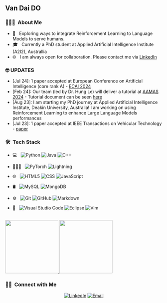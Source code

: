 
  
<h2> Van Dai DO </h2>

<h3> 👨🏻‍💻 &nbsp;About Me </h3>

- 🤔 &nbsp; Exploring ways to integrate Reinforcement Learning to Language Models to serve humans.
- 🎓 &nbsp; Currently a PhD student at Applied Artificial Intelligence Institute (A2I2), Australlia
- 🌐 &nbsp; I am always open for collaboration. Please contact me via [LinkedIn](https://www.linkedin.com/in/vandaido/)

<h3> 🤓 UPDATES </h3>

- [Jul 24]: 1 paper accepted at European Conference on Artificial Intelligence (core rank A) - [ECAI 2024](https://www.ecai2024.eu)
- [Feb 24]: Our team (led by Dr. Hung Le) will deliver a tutorial at [AAMAS 2024](https://www.aamas2024-conference.auckland.ac.nz) - Tutorial document can be seen [here](https://thaihungle.github.io/publications/files/AAMAS2024_Tutorial.pdf)
- [Aug 23]: I am starting my PhD journey at Applied Artificial Intelligence Institute, Deakin University, Australia! I am working on using Reinforcement Learning to enhance Large Language Models performances
- [Jul 23]: 1 paper accepted at IEEE Transactions on Vehicular Technology - [paper](https://ieeexplore.ieee.org/document/10174680)

<h3> 🛠 &nbsp;Tech Stack</h3>

- 💻 &nbsp;
  ![Python](https://img.shields.io/badge/-Python-333333?style=flat&logo=python)
  ![Java](https://img.shields.io/badge/-Java-333333?style=flat&logo=Java&logoColor=007396)
  ![C++](https://img.shields.io/badge/-C++-333333?style=flat&logo=C%2B%2B&logoColor=00599C)

- 👨🏻‍💻 &nbsp;
  ![PyTorch](https://img.shields.io/badge/PyTorch-black?logo=PyTorch)
  ![Lightning](https://img.shields.io/badge/-Lightning-792ee5?logo=pytorchlightning&logoColor=white)
  
- 🌐 &nbsp;
  ![HTML5](https://img.shields.io/badge/-HTML5-333333?style=flat&logo=HTML5)
  ![CSS](https://img.shields.io/badge/-CSS-333333?style=flat&logo=CSS3&logoColor=1572B6)
  ![JavaScript](https://img.shields.io/badge/-JavaScript-333333?style=flat&logo=javascript)
- 🛢 &nbsp;
  ![MySQL](https://img.shields.io/badge/-MySQL-333333?style=flat&logo=mysql)
  ![MongoDB](https://img.shields.io/badge/-MongoDB-333333?style=flat&logo=mongodb)
- ⚙️ &nbsp;
  ![Git](https://img.shields.io/badge/-Git-333333?style=flat&logo=git)
  ![GitHub](https://img.shields.io/badge/-GitHub-333333?style=flat&logo=github)
  ![Markdown](https://img.shields.io/badge/-Markdown-333333?style=flat&logo=markdown)
- 🔧 &nbsp;
  ![Visual Studio Code](https://img.shields.io/badge/-Visual%20Studio%20Code-333333?style=flat&logo=visual-studio-code&logoColor=007ACC)
  ![Eclipse](https://img.shields.io/badge/-Eclipse-333333?style=flat&logo=eclipse-ide&logoColor=2C2255)
  ![Vim](https://img.shields.io/badge/-Vim-333333?style=flat&logo=vim)
<br/>

<a href="https://github.com/Davido111200">
  <img height="170em" src="https://github-readme-stats-sigma-five.vercel.app/api?username=Davido111200&theme=buefy&show_icons=true" />
  <img height="170em" src="https://github-readme-stats-sigma-five.vercel.app/api/top-langs/?username=Davido111200&theme=buefy&layout=compact" />
</a>

<br/>

<h3> 🤝🏻 &nbsp;Connect with Me </h3>

<p align="center">
<a href="https://www.linkedin.com/in/vandaido/"><img alt="LinkedIn" src="https://img.shields.io/badge/LinkedIn-DoVanDai-blue"></a>
<a href="mailto:davido111200@gmail.com"><img alt="Email" src="https://img.shields.io/badge/Email-davido111200%40gmail.com-red"></a>
</p>
